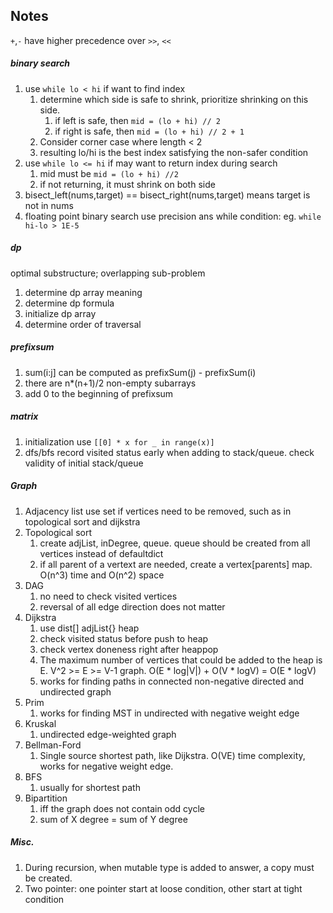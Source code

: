 ## Notes
`+`,`-` have higher precedence over `>>`, `<<`


##### binary search
1. use `while lo < hi` if want to find index
    1. determine which side is safe to shrink, prioritize shrinking on this side.
        1. if left is safe, then `mid = (lo + hi) // 2`
        2. if right is safe, then `mid = (lo + hi) // 2 + 1`
    2. Consider corner case where length < 2
    3. resulting lo/hi is the best index satisfying the non-safer condition
2. use `while lo <= hi` if may want to return index during search
    1. mid must be `mid = (lo + hi) //2`
    2. if not returning, it must shrink on both side
3. bisect_left(nums,target) == bisect_right(nums,target) means target is not in nums
4. floating point binary search use precision ans while condition: eg. `while hi-lo > 1E-5`


##### dp
optimal substructure; overlapping sub-problem
1. determine dp array meaning
2. determine dp formula
3. initialize dp array
4. determine order of traversal

##### prefixsum
1. sum(i:j] can be computed  as prefixSum(j) - prefixSum(i)
2. there are n*(n+1)/2 non-empty subarrays
3. add 0 to the beginning of prefixsum


##### matrix
1. initialization use `[[0] * x for _ in range(x)]`
2. dfs/bfs record visited status early when adding to stack/queue. check validity of initial stack/queue

##### Graph
1. Adjacency list use set if vertices need to be removed, such as in topological sort and dijkstra
2. Topological sort
    1. create adjList, inDegree, queue. queue should be created from all vertices instead of defaultdict
    2. if all parent of a vertext are needed, create a vertex[parents] map.  O(n^3) time and O(n^2) space
3. DAG
    1. no need to check visited vertices
    2. reversal of all edge direction does not matter
4. Dijkstra
    1. use dist[] adjList{} heap
    2. check visited status before push to heap
    3. check vertex doneness right after heappop
    4. The maximum number of vertices that could be added to the heap is E. V^2 >= E >= V-1 graph. O(E * log|V|) + O(V * logV) = O(E * logV)
    5. works for finding paths in connected non-negative directed and undirected graph
5. Prim
    1. works for finding MST in undirected with negative weight edge
6. Kruskal
    1. undirected edge-weighted graph
7. Bellman-Ford
    1. Single source shortest path, like Dijkstra. O(VE) time complexity, works for negative weight edge.
7. BFS
    1. usually for shortest path
8. Bipartition
    1. iff the graph does not contain odd cycle
    2. sum of X degree = sum of Y degree

##### Misc.
1. During recursion, when mutable type is added to answer, a copy must be created.
2. Two pointer: one pointer start at loose condition, other start at tight condition
